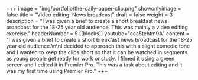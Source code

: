 +++
image = "img/portfolio/the-daily-paper-clip.png"
showonlyimage = false
title = "Video editing: News broadcast"
draft = false
weight = 3
description = "I was given a brief to create a short breakfast news broadcast for the 18-25 year old audience. This was mainly a video editing exercise."
headerNumber = 5
[[blocks]]
youtube="cca5tehtm9A"
content = "I was given a brief to create a short breakfast news broadcast for the 18-25 year old audience.\n\nI decided to approach this with a slight comedic tone and I wanted to keep the clips short so that it can be watched in segments as young people get ready for work or study. I filmed it using a green screen and I edited it in Premier Pro. This was a task about editing and it was my first time using Premier Pro."
+++
